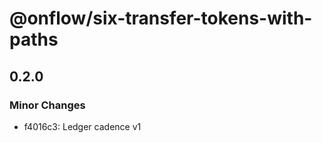# @onflow/six-transfer-tokens-with-paths

## 0.2.0

### Minor Changes

- f4016c3: Ledger cadence v1
